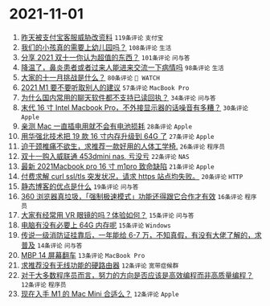 # 2021-11-01

1. [昨天被支付宝客服威胁改资料](https://www.v2ex.com/t/812030) `119条评论` `支付宝`
1. [我们的小孩真的需要上幼儿园吗？](https://www.v2ex.com/t/812085) `108条评论` `生活`
1. [分享 2021 双十一你认为超值的东西？](https://www.v2ex.com/t/812001) `101条评论` `问与答`
1. [降温了，鼻炎患者或者过来人能进来交流一下病情吗](https://www.v2ex.com/t/812006) `98条评论` `生活`
1. [大家的十一月挑战是什么？](https://www.v2ex.com/t/812002) `80条评论` ` WATCH`
1. [2021 M1 要不要听取别人的建议](https://www.v2ex.com/t/811993) `57条评论` `MacBook Pro`
1. [为什么国内常用的聊天软件都不支持已读回执？](https://www.v2ex.com/t/812110) `34条评论` `问与答`
1. [末代 16 寸 Intel Macbook Pro，不外接显示器的话噪音有多糟？](https://www.v2ex.com/t/812121) `30条评论` `Apple`
1. [亲测 Mac 一直插电用就不会有电池损耗](https://www.v2ex.com/t/812066) `28条评论` `Apple`
1. [用华强北技术把 19 款 16 寸内存升级到 64G 了](https://www.v2ex.com/t/812021) `27条评论` `Apple`
1. [迫于颈椎痛不欲生，求推荐一款好用的人体工学椅.](https://www.v2ex.com/t/812048) `26条评论` `程序员`
1. [双十一购入威联通 453dmini nas, 亏没亏](https://www.v2ex.com/t/812042) `22条评论` `NAS`
1. [最新 2021Macbook pro 16 寸 m1pro 致命缺陷](https://www.v2ex.com/t/811989) `21条评论` `Apple`
1. [付费求解 curl ssl/tls 突发状况，请求 https 站点均失败。](https://www.v2ex.com/t/812102) `20条评论` `HTTP`
1. [静态博客的优点是什么](https://www.v2ex.com/t/812106) `19条评论` `问与答`
1. [360 浏览器真垃圾，「强制极速模式」功能还得跟它合作才有效](https://www.v2ex.com/t/812064) `16条评论` `程序员`
1. [大家有经常用 VR 眼镜的吗？体验如何？](https://www.v2ex.com/t/812148) `15条评论` `问与答`
1. [电脑有没有必要上 64G 内存呢](https://www.v2ex.com/t/812095) `15条评论` `Windows`
1. [传说一级消防证挂靠后，一年能给 6-7 万，不知真假，有没有大佬了解的，求普及](https://www.v2ex.com/t/811994) `14条评论` `问与答`
1. [MBP 14 屏幕翻车](https://www.v2ex.com/t/812033) `13条评论` `MacBook Pro`
1. [求推荐没有无线功能的硬路由器](https://www.v2ex.com/t/812145) `12条评论` `宽带症候群`
1. [对于大多数程序员而言，努力的方向是否应该是高效编程而非高质量编程？](https://www.v2ex.com/t/812136) `12条评论` `程序员`
1. [现在入手 M1 的 Mac Mini 合适么？](https://www.v2ex.com/t/812123) `12条评论` `Apple`
